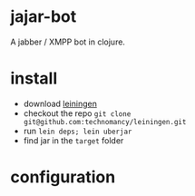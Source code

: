 # jajar-bot

A jabber / XMPP bot in clojure.

# install

- download [leiningen](https://github.com/technomancy/leiningen)
- checkout the repo `git clone git@github.com:technomancy/leiningen.git`
- run `lein deps; lein uberjar`
- find jar in the `target` folder


# configuration
